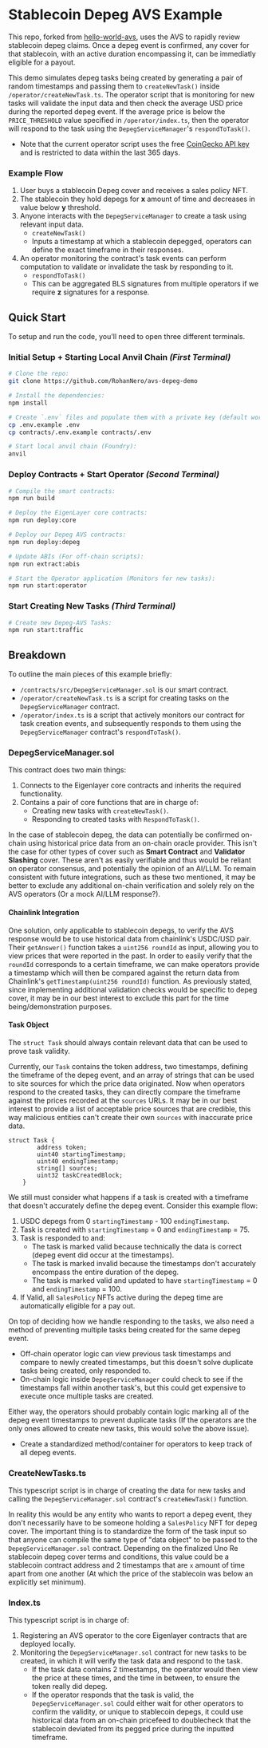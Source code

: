 # Stablecoin Depeg AVS Example

This repo, forked from [hello-world-avs](https://github.com/Layr-Labs/hello-world-avs), uses the AVS to rapidly review stablecoin depeg claims. Once a depeg event is confirmed, any cover for that stablecoin, with an active duration encompassing it, can be immediatly eligible for a payout.

This demo simulates depeg tasks being created by generating a pair of random timestamps and passing them to `createNewTask()` inside `/operator/createNewTask.ts`. The operator script that is monitoring for new tasks will validate the input data and then check the average USD price during the reported depeg event. If the average price is below the `PRICE_THRESHOLD` value specified in `/operator/index.ts`, then the operator will respond to the task using the `DepegServiceManager`'s `respondToTask()`.

- Note that the current operator script uses the free [CoinGecko API key](https://support.coingecko.com/hc/en-us/articles/21880397454233-User-Guide-How-to-sign-up-for-CoinGecko-Demo-API-and-generate-an-API-key) and is restricted to data within the last 365 days.

### Example Flow

1. User buys a stablecoin Depeg cover and receives a sales policy NFT.
2. The stablecoin they hold depegs for **x** amount of time and decreases in value below **y** threshold.
3. Anyone interacts with the `DepegServiceManager` to create a task using relevant input data.
   - `createNewTask()`
   - Inputs a timestamp at which a stablecoin depegged, operators can define the exact timeframe in their responses.
4. An operator monitoring the contract's task events can perform computation to validate or invalidate the task by responding to it.
   - `respondToTask()`
   - This can be aggregated BLS signatures from multiple operators if we require **z** signatures for a response.

## Quick Start

To setup and run the code, you'll need to open three different terminals.

### Initial Setup + Starting Local Anvil Chain _(First Terminal)_

```sh
# Clone the repo:
git clone https://github.com/RohanNero/avs-depeg-demo

# Install the dependencies:
npm install

# Create `.env` files and populate them with a private key (default works) and CoinGecko API key:
cp .env.example .env
cp contracts/.env.example contracts/.env

# Start local anvil chain (Foundry):
anvil
```

### Deploy Contracts + Start Operator _(Second Terminal)_

```sh
# Compile the smart contracts:
npm run build

# Deploy the EigenLayer core contracts:
npm run deploy:core

# Deploy our Depeg AVS contracts:
npm run deploy:depeg

# Update ABIs (For off-chain scripts):
npm run extract:abis

# Start the Operator application (Monitors for new tasks):
npm run start:operator
```

### Start Creating New Tasks _(Third Terminal)_

```sh
# Create new Depeg-AVS Tasks:
npm run start:traffic
```

## Breakdown

To outline the main pieces of this example briefly:

- `/contracts/src/DepegServiceManager.sol` is our smart contract.
- `/operator/createNewTask.ts` is a script for creating tasks on the `DepegServiceManager` contract.
- `/operator/index.ts` is a script that actively monitors our contract for task creation events, and subsequently responds to them using the `DepegServiceManager` contract's `respondToTask()`.

### DepegServiceManager.sol

This contract does two main things:

1. Connects to the Eigenlayer core contracts and inherits the required functionality.
2. Contains a pair of core functions that are in charge of:
   - Creating new tasks with `createNewTask()`.
   - Responding to created tasks with `RespondToTask()`.

In the case of stablecoin depeg, the data can potentially be confirmed on-chain using historical price data from an on-chain oracle provider. This isn't the case for other types of cover such as **Smart Contract** and **Validator Slashing** cover. These aren't as easily verifiable and thus would be reliant on operator consensus, and potentially the opinion of an AI/LLM. To remain consistent with future integrations, such as these two mentioned, it may be better to exclude any additional on-chain verification and solely rely on the AVS operators (Or a mock AI/LLM response?).

#### Chainlink Integration

One solution, only applicable to stablecoin depegs, to verify the AVS response would be to use historical data from chainlink's USDC/USD pair. Their `getAnswer()` function takes a `uint256 roundId` as input, allowing you to view prices that were reported in the past. In order to easily verify that the `roundId` corresponds to a certain timeframe, we can make operators provide a timestamp which will then be compared against the return data from Chainlink's `getTimestamp(uint256 roundId)` function. As previously stated, since implementing additional validation checks would be specific to depeg cover, it may be in our best interest to exclude this part for the time being/demonstration purposes.

#### Task Object

The `struct Task` should always contain relevant data that can be used to prove task validity.

Currently, our `Task` contains the token address, two timestamps, defining the timeframe of the depeg event, and an array of strings that can be used to site sources for which the price data originated. Now when operators respond to the created tasks, they can directly compare the timeframe against the prices recorded at the `sources` URLs. It may be in our best interest to provide a list of acceptable price sources that are credible, this way malicious entities can't create their own `sources` with inaccurate price data.

```sol
struct Task {
        address token;
        uint40 startingTimestamp;
        uint40 endingTimestamp;
        string[] sources;
        uint32 taskCreatedBlock;
    }
```

We still must consider what happens if a task is created with a timeframe that doesn't accurately define the depeg event. Consider this example flow:

1. USDC depegs from 0 `startingTimestamp` - 100 `endingTimestamp`.
2. Task is created with `startingTimestamp` = 0 and `endingTimestamp` = 75.
3. Task is responded to and:
   - The task is marked valid because technically the data is correct (depeg event did occur at the timestamps).
   - The task is marked invalid because the timestamps don't accurately encompass the entire duration of the depeg.
   - The task is marked valid and updated to have `startingTimestamp` = 0 and `endingTimestamp` = 100.
4. If Valid, all `SalesPolicy` NFTs active during the depeg time are automatically eligible for a pay out.

On top of deciding how we handle responding to the tasks, we also need a method of preventing multiple tasks being created for the same depeg event.

- Off-chain operator logic can view previous task timestamps and compare to newly created timestamps, but this doesn't solve duplicate tasks being created, only responded to.
- On-chain logic inside `DepegServiceManager` could check to see if the timestamps fall within another task's, but this could get expensive to execute once multiple tasks are created.

Either way, the operators should probably contain logic marking all of the depeg event timestamps to prevent duplicate tasks (If the operators are the only ones allowed to create new tasks, this would solve the above issue).

- Create a standardized method/container for operators to keep track of all depeg events.

### CreateNewTasks.ts

This typescript script is in charge of creating the data for new tasks and calling the `DepegServiceManager.sol` contract's `createNewTask()` function.

In reality this would be any entity who wants to report a depeg event, they don't necessarily have to be someone holding a `SalesPolicy` NFT for depeg cover. The important thing is to standardize the form of the task input so that anyone can compile the same type of "data object" to be passed to the `DepegServiceManager.sol` contract. Depending on the finalized Uno Re stablecoin depeg cover terms and conditions, this value could be a stablecoin contract address and 2 timestamps that are `x` amount of time apart from one another (At which the price of the stablecoin was below an explicitly set minimum).

### Index.ts

This typescript script is in charge of:

1. Registering an AVS operator to the core Eigenlayer contracts that are deployed locally.
2. Monitoring the `DepegServiceManager.sol` contract for new tasks to be created, in which it will verify the task data and respond to the task.
   - If the task data contains 2 timestamps, the operator would then view the price at these times, and the time in between, to ensure the token really did depeg.
   - If the operator responds that the task is valid, the `DepegServiceManager.sol` could either wait for other operators to confirm the validity, or unique to stablecoin depegs, it could use historical data from an on-chain pricefeed to doublecheck that the stablecoin deviated from its pegged price during the inputted timeframe.
